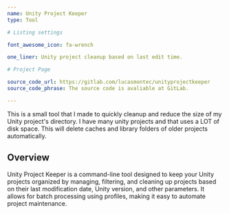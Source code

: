 ```yaml
---
name: Unity Project Keeper
type: Tool

# Listing settings

font_awesome_icon: fa-wrench

one_liner: Unity project cleanup based on last edit time.

# Project Page

source_code_url: https://gitlab.com/lucasmontec/unityprojectkeeper
source_code_phrase: The source code is avaliable at GitLab.

---
```


This is a small tool that I made to quickly cleanup and reduce the size of my Unity project's directory. I have many unity projects and that uses a LOT of disk space. This will delete caches and library folders of older projects automatically.

## Overview

Unity Project Keeper is a command-line tool designed to keep your Unity projects organized by managing, filtering, and cleaning up projects based on their last modification date, Unity version, and other parameters. It allows for batch processing using profiles, making it easy to automate project maintenance.